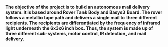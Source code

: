 <b>The objective of the project is to build an autonomous mail delivery system. It is based around Rover Tank Body and Basys3 Board. The rover follows a metallic tape path and delivers a single mail to three different recipients. The recipients are differentiated by the frequency of infrared light underneath the 6x3x6 inch box. Thus, the system is made up of three different sub-systems, motor control, IR detection, and mail delivery. 
</b>
